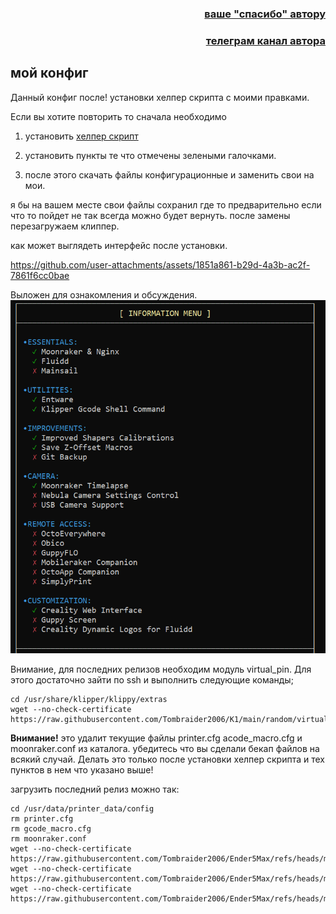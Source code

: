 <h3 align="right"><a href="https://www.tinkoff.ru/rm/yakovleva.irina203/51ZSr71845" target="_blank">ваше "спасибо" автору</a></h3>
<h3 align="right"><a href="https://t.me/tombraider2006" target="_blank">телеграм канал автора</a></h3>

<h2>мой конфиг</h2>

Данный конфиг после! установки хелпер скрипта с моими правками. 

Если вы хотите повторить то сначала необходимо 

1. установить [хелпер скрипт](https://guilouz.github.io/Creality-Helper-Script-Wiki/helper-script/helper-script-installation/)
2. установить пункты те что отмечены зелеными галочками. 

3. после этого скачать файлы конфигурационные и заменить свои на мои. 

я бы на вашем месте свои файлы сохранил где то предварительно если что то пойдет не так всегда можно будет вернуть. после замены перезагружаем клиппер.

как может выглядеть интерфейс после установки.




https://github.com/user-attachments/assets/1851a861-b29d-4a3b-ac2f-7861f6cc0bae


Выложен для ознакомления и обсуждения.
![](/images/helper.png)

Внимание, для последних релизов необходим модуль virtual_pin. Для этого достаточно зайти по ssh и выполнить следующие команды;

```
cd /usr/share/klipper/klippy/extras
wget --no-check-certificate https://raw.githubusercontent.com/Tombraider2006/K1/main/random/virtual_pins.py

```
**Внимание!** это удалит текущие файлы printer.cfg acode_macro.cfg и moonraker.conf из каталога. убедитесь что вы сделали бекап файлов на всякий случай. Делать это только после установки хелпер скрипта и тех пунктов в нем что указано выше!

загрузить последний релиз можно так: 

```
cd /usr/data/printer_data/config
rm printer.cfg
rm gcode_macro.cfg
rm moonraker.conf
wget --no-check-certificate https://raw.githubusercontent.com/Tombraider2006/Ender5Max/refs/heads/main/config_my/printer.cfg
wget --no-check-certificate https://raw.githubusercontent.com/Tombraider2006/Ender5Max/refs/heads/main/config_my/gcode_macro.cfg
wget --no-check-certificate https://raw.githubusercontent.com/Tombraider2006/Ender5Max/refs/heads/main/config_my/moonraker.conf

```